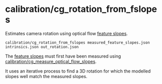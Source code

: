 # calibration/cg\_rotation\_from\_fslopes

Estimates camera rotation using optical flow [feature slopes](../../data/feature_slopes.html).

    calibration/cg_rotation_from_fslopes measured_feature_slopes.json intrinsics.json out_rotation.json

The [feature slopes](../../data/feature_slopes.html) must first have been measured using [calibration/cg\_measure\_optical\_flow\_slopes](cg_measure_optical_flow_slopes.html).  

It uses an iterative process to find a 3D rotation for which the modelled slopes well match the measured slopes.

